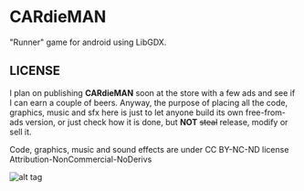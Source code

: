 CARdieMAN
=========

"Runner" game for android using LibGDX.


LICENSE
---

I plan on publishing **CARdieMAN** soon at the store with a few ads and see if I can earn
a couple of beers. Anyway, the purpose of placing all the code, graphics, music and sfx
here is just to let anyone build its own free-from-ads version, or just check how
it is done, but **NOT** ~~steal~~ release, modify or sell it.

Code, graphics, music and sound effects are under CC BY-NC-ND license
Attribution-NonCommercial-NoDerivs

![alt tag](http://i.creativecommons.org/l/by-nc-nd/3.0/88x31.png)


